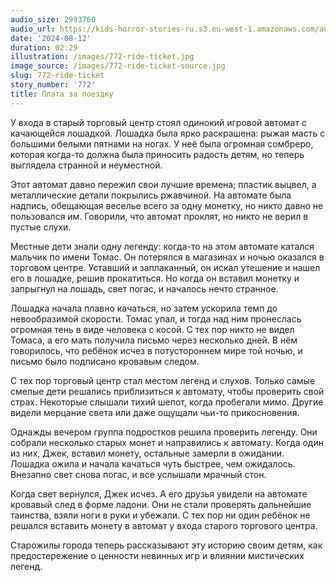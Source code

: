 ```yaml
---
audio_size: 2993760
audio_url: https://kids-horror-stories-ru.s3.eu-west-1.amazonaws.com/audio/772-ride-ticket.mp3
date: '2024-08-12'
duration: 02:29
illustration: /images/772-ride-ticket.jpg
image_source: /images/772-ride-ticket-source.jpg
slug: 772-ride-ticket
story_number: '772'
title: Плата за поездку
---
```


У входа в старый торговый центр стоял одинокий игровой автомат с качающейся лошадкой. Лошадка была ярко раскрашена: рыжая масть с большими белыми пятнами на ногах. У неё была огромная сомбреро, которая когда-то должна была приносить радость детям, но теперь выглядела странной и неуместной.

Этот автомат давно пережил свои лучшие времена; пластик выцвел, а металлические детали покрылись ржавчиной. На автомате была надпись, обещающая веселье всего за одну монетку, но никто давно не пользовался им. Говорили, что автомат проклят, но никто не верил в пустые слухи.

Местные дети знали одну легенду: когда-то на этом автомате катался мальчик по имени Томас. Он потерялся в магазинах и ночью оказался в торговом центре. Уставший и заплаканный, он искал утешение и нашел его в лошадке, решив прокатиться. Но когда он вставил монетку и запрыгнул на лошадь, свет погас, и началось нечто странное.

Лошадка начала плавно качаться, но затем ускорила темп до невообразимой скорости. Томас упал, и тогда над ним пронеслась огромная тень в виде человека с косой. С тех пор никто не видел Томаса, а его мать получила письмо через несколько дней. В нём говорилось, что ребёнок исчез в потустороннем мире той ночью, и письмо было подписано кровавым следом.

С тех пор торговый центр стал местом легенд и слухов. Только самые смелые дети решались приблизиться к автомату, чтобы проверить свой страх. Некоторые слышали тихий шепот, когда пробегали мимо. Другие видели мерцание света или даже ощущали чьи-то прикосновения.

Однажды вечером группа подростков решила проверить легенду. Они собрали несколько старых монет и направились к автомату. Когда один из них, Джек, вставил монету, остальные замерли в ожидании. Лошадка ожила и начала качаться чуть быстрее, чем ожидалось. Внезапно свет снова погас, и все услышали мрачный стон.

Когда свет вернулся, Джек исчез. А его друзья увидели на автомате кровавый след в форме ладони. Они не стали проверять дальнейшие таинства, взяли ноги в руки и убежали. С тех пор ни один ребёнок не решался вставить монету в автомат у входа старого торгового центра.

Старожилы города теперь рассказывают эту историю своим детям, как предостережение о ценности невинных игр и влиянии мистических легенд.